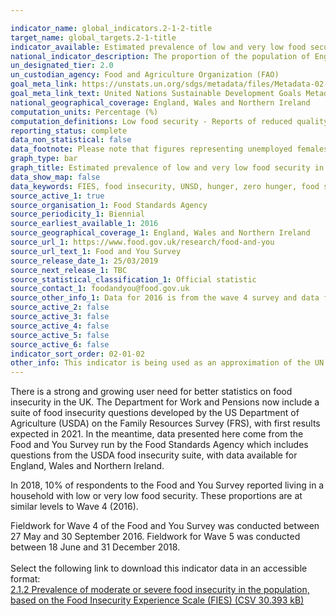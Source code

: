 ```yaml
---

indicator_name: global_indicators.2-1-2-title
target_name: global_targets.2-1-title
indicator_available: Estimated prevalence of low and very low food security in the population of England, Wales and Northern Ireland aged 16 and over
national_indicator_description: The proportion of the population of England, Wales and Northern Ireland that are classified and having low or very low food security based on the USDA measure and suite of 10 questions 
un_designated_tier: 2.0
un_custodian_agency: Food and Agriculture Organization (FAO)
goal_meta_link: https://unstats.un.org/sdgs/metadata/files/Metadata-02-01-02.pdf
goal_meta_link_text: United Nations Sustainable Development Goals Metadata (PDF 426 KB)
national_geographical_coverage: England, Wales and Northern Ireland
computation_units: Percentage (%)
computation_definitions: Low food security - Reports of reduced quality, variety, or desirability of diet. Little or no indication of reduced food intake. Very low food security - Reports of multiple indications of disrupted eating patterns and reduced food intake.
reporting_status: complete
data_non_statistical: false
data_footnote: Please note that figures representing unemployed females in 2018 were calculated based on responses from a sample size smaller than 50 so are potentially unreliable.
graph_type: bar
graph_title: Estimated prevalence of low and very low food security in England, Wales and Northern Ireland
data_show_map: false
data_keywords: FIES, food insecurity, UNSD, hunger, zero hunger, food security
source_active_1: true
source_organisation_1: Food Standards Agency
source_periodicity_1: Biennial
source_earliest_available_1: 2016
source_geographical_coverage_1: England, Wales and Northern Ireland
source_url_1: https://www.food.gov.uk/research/food-and-you
source_url_text_1: Food and You Survey
source_release_date_1: 25/03/2019
source_next_release_1: TBC
source_statistical_classification_1: Official statistic
source_contact_1: foodandyou@food.gov.uk
source_other_info_1: Data for 2016 is from the wave 4 survey and data for 2018 is from the wave 5 survey. 
source_active_2: false
source_active_3: false
source_active_4: false
source_active_5: false
source_active_6: false
indicator_sort_order: 02-01-02
other_info: This indicator is being used as an approximation of the UN SDG Indicator. Where possible, we will work to identify or develop UK data to meet the global indicator specification. This indicator has been identified in collaboration with topic experts.
---
```

There is a strong and growing user need for better statistics on food insecurity in the UK. The Department for Work and Pensions now include a suite of food insecurity questions developed by the US Department of Agriculture (USDA) on the Family Resources Survey (FRS), with first results expected in 2021. In the meantime, data presented here come from the Food and You Survey run by the Food Standards Agency which includes questions from the USDA food insecurity suite, with data available for England, Wales and Northern Ireland.

In 2018, 10% of respondents to the Food and You Survey reported living in a household with low or very low food security. These proportions are at similar levels to Wave 4 (2016).

Fieldwork for Wave 4 of the Food and You Survey was conducted between 27 May and 30 September 2016. Fieldwork for Wave 5 was conducted between 18 June and 31 December 2018.<br><br>Select the following link to download this indicator data in an accessible format:<br>[2.1.2 Prevalence of moderate or severe food insecurity in the population, based on the Food Insecurity Experience Scale (FIES) (CSV 30.393 kB)](https://sustainabledevelopment-uk.github.io/sdg-data/en/data/2-1-2.csv)